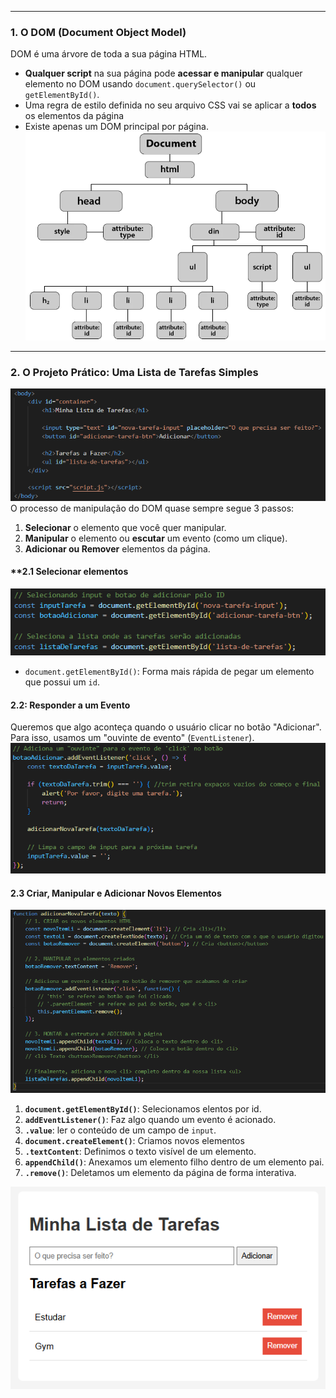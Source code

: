 
---
### **1. O DOM (Document Object Model)**
DOM é uma árvore de toda a sua página HTML. 
- **Qualquer script** na sua página pode **acessar e manipular** qualquer elemento no DOM usando `document.querySelector()` ou `getElementById()`.
- Uma regra de estilo definida no seu arquivo CSS vai se aplicar a **todos** os elementos da página 
- Existe apenas um DOM principal por página.
![550](../../attachments/Pasted%20image%2020250705152711.png)

---
### **2. O Projeto Prático: Uma Lista de Tarefas Simples**

![](../../attachments/Pasted%20image%2020250705154046.png)
O processo de manipulação do DOM quase sempre segue 3 passos:
1. **Selecionar** o elemento que você quer manipular.
2. **Manipular** o elemento ou **escutar** um evento (como um clique).
3. **Adicionar ou Remover** elementos da página.
#### **2.1 Selecionar elementos 
![](../../attachments/Pasted%20image%2020250705154818.png)
- `document.getElementById()`: Forma mais rápida de pegar um elemento que possui um `id`.
#### **2.2: Responder a um Evento**
Queremos que algo aconteça quando o usuário clicar no botão "Adicionar". Para isso, usamos um "ouvinte de evento" (`EventListener`).
![](../../attachments/Pasted%20image%2020250705154907.png)

#### **2.3 Criar, Manipular e Adicionar Novos Elementos**
![](../../attachments/Pasted%20image%2020250705155801.png)
1. **`document.getElementById()`**: Selecionamos elentos por id.
2. **`addEventListener()`**: Faz algo quando um evento é acionado.
3. **`.value`**: ler o conteúdo de um campo de `input`.
4. **`document.createElement()`**: Criamos novos elementos
5. **`.textContent`**: Definimos o texto visível de um elemento.
6. **`appendChild()`**: Anexamos um elemento filho dentro de um elemento pai.
7. **`.remove()`**: Deletamos um elemento da página de forma interativa.

![](../../attachments/Pasted%20image%2020250705153959.png)

